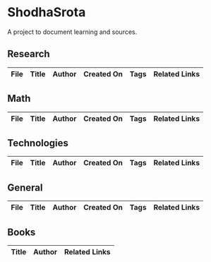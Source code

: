 # ShodhaSrota

A project to document learning and sources.

## Research

| File | Title | Author | Created On | Tags | Related Links |
| ---- | ----- | ------ | ---------- | ---- | ------------- |

## Math

| File | Title | Author | Created On | Tags | Related Links |
| ---- | ----- | ------ | ---------- | ---- | ------------- |

## Technologies

| File | Title | Author | Created On | Tags | Related Links |
| ---- | ----- | ------ | ---------- | ---- | ------------- |

## General

| File | Title | Author | Created On | Tags | Related Links |
| ---- | ----- | ------ | ---------- | ---- | ------------- |

## Books

| Title | Author | Related Links |
| ----- | ------ | ------------- |
